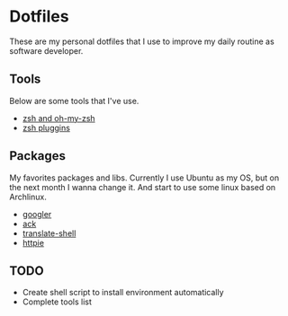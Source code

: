 # Dotfiles

These are my personal dotfiles that I use to improve my daily routine as software developer.

## Tools

Below are some tools that I've use.

* [zsh and oh-my-zsh](https://github.com/robbyrussell/oh-my-zsh/wiki)
* [zsh pluggins](https://github.com/robbyrussell/oh-my-zsh/wiki/Plugins)

## Packages

My favorites packages and libs. Currently I use Ubuntu as my OS, but on the next month I wanna change it. And start to use some linux based on Archlinux.

* [googler](https://github.com/jarun/googler)
* [ack](https://beyondgrep.com/install/)
* [translate-shell](https://github.com/soimort/translate-shell)
* [httpie](https://httpie.org/)


## TODO
* Create shell script to install environment automatically
* Complete tools list

